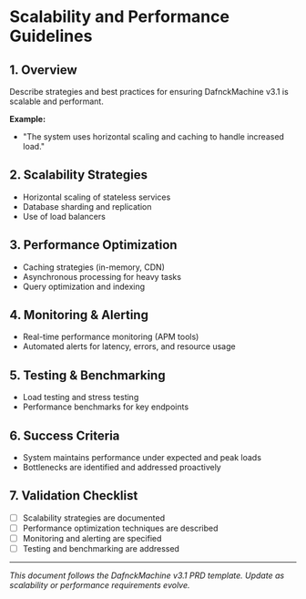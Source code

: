 # Scalability and Performance Guidelines

## 1. Overview
Describe strategies and best practices for ensuring DafnckMachine v3.1 is scalable and performant.

**Example:**
- "The system uses horizontal scaling and caching to handle increased load."

## 2. Scalability Strategies
- Horizontal scaling of stateless services
- Database sharding and replication
- Use of load balancers

## 3. Performance Optimization
- Caching strategies (in-memory, CDN)
- Asynchronous processing for heavy tasks
- Query optimization and indexing

## 4. Monitoring & Alerting
- Real-time performance monitoring (APM tools)
- Automated alerts for latency, errors, and resource usage

## 5. Testing & Benchmarking
- Load testing and stress testing
- Performance benchmarks for key endpoints

## 6. Success Criteria
- System maintains performance under expected and peak loads
- Bottlenecks are identified and addressed proactively

## 7. Validation Checklist
- [ ] Scalability strategies are documented
- [ ] Performance optimization techniques are described
- [ ] Monitoring and alerting are specified
- [ ] Testing and benchmarking are addressed

---
*This document follows the DafnckMachine v3.1 PRD template. Update as scalability or performance requirements evolve.* 